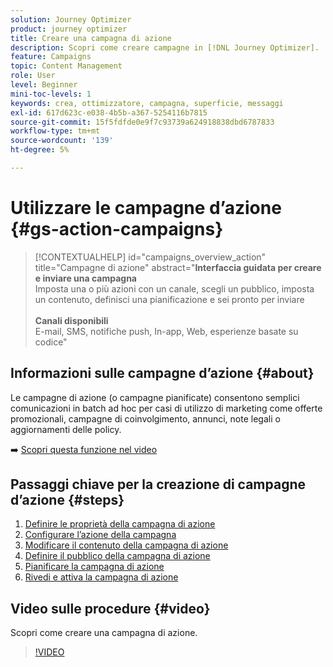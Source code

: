 ```yaml
---
solution: Journey Optimizer
product: journey optimizer
title: Creare una campagna di azione
description: Scopri come creare campagne in [!DNL Journey Optimizer].
feature: Campaigns
topic: Content Management
role: User
level: Beginner
mini-toc-levels: 1
keywords: crea, ottimizzatore, campagna, superficie, messaggi
exl-id: 617d623c-e038-4b5b-a367-5254116b7815
source-git-commit: 15f5fdfde0e9f7c93739a624918838dbd6787833
workflow-type: tm+mt
source-wordcount: '139'
ht-degree: 5%

---
```



# Utilizzare le campagne d’azione {#gs-action-campaigns}

>[!CONTEXTUALHELP]
>id="campaigns_overview_action"
>title="Campagne di azione"
>abstract="**Interfaccia guidata per creare e inviare una campagna**<br/> Imposta una o più azioni con un canale, scegli un pubblico, imposta un contenuto, definisci una pianificazione e sei pronto per inviare <br/><br/>**Canali disponibili**<br/> E-mail, SMS, notifiche push, In-app, Web, esperienze basate su codice"

## Informazioni sulle campagne d’azione {#about}

Le campagne di azione (o campagne pianificate) consentono semplici comunicazioni in batch ad hoc per casi di utilizzo di marketing come offerte promozionali, campagne di coinvolgimento, annunci, note legali o aggiornamenti delle policy.

➡️ [Scopri questa funzione nel video](#video)

## Passaggi chiave per la creazione di campagne d’azione {#steps}

1. [Definire le proprietà della campagna di azione](campaign-properties.md)
1. [Configurare l’azione della campagna](campaign-action.md)
1. [Modificare il contenuto della campagna di azione](campaign-content.md)
1. [Definire il pubblico della campagna di azione](campaign-audience.md)
1. [Pianificare la campagna di azione](campaign-schedule.md)
1. [Rivedi e attiva la campagna di azione](review-activate-campaign.md)

## Video sulle procedure {#video}

Scopri come creare una campagna di azione.

>[!VIDEO](https://video.tv.adobe.com/v/3412404?quality=12&captions=ita)
